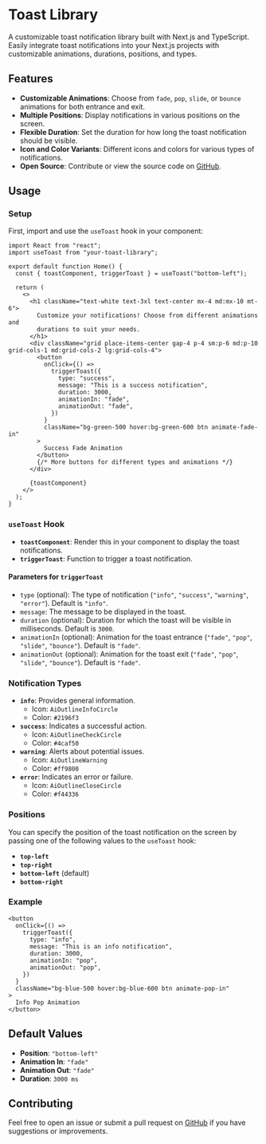 # Toast Library

A customizable toast notification library built with Next.js and TypeScript. Easily integrate toast notifications into your Next.js projects with customizable animations, durations, positions, and types.



## Features

- **Customizable Animations**: Choose from `fade`, `pop`, `slide`, or `bounce` animations for both entrance and exit.
- **Multiple Positions**: Display notifications in various positions on the screen.
- **Flexible Duration**: Set the duration for how long the toast notification should be visible.
- **Icon and Color Variants**: Different icons and colors for various types of notifications.
- **Open Source**: Contribute or view the source code on [GitHub](https://github.com/muhammadahmad1857/frontend-system-design/tree/main/toast-component).

<!-- ## Installation

You can install the library via npm:

```bash
npm install
``` -->

## Usage

### Setup

First, import and use the `useToast` hook in your component:

```tsx
import React from "react";
import useToast from "your-toast-library";

export default function Home() {
  const { toastComponent, triggerToast } = useToast("bottom-left");

  return (
    <>
      <h1 className="text-white text-3xl text-center mx-4 md:mx-10 mt-6">
        Customize your notifications! Choose from different animations and
        durations to suit your needs.
      </h1>
      <div className="grid place-items-center gap-4 p-4 sm:p-6 md:p-10 grid-cols-1 md:grid-cols-2 lg:grid-cols-4">
        <button
          onClick={() =>
            triggerToast({
              type: "success",
              message: "This is a success notification",
              duration: 3000,
              animationIn: "fade",
              animationOut: "fade",
            })
          }
          className="bg-green-500 hover:bg-green-600 btn animate-fade-in"
        >
          Success Fade Animation
        </button>
        {/* More buttons for different types and animations */}
      </div>

      {toastComponent}
    </>
  );
}
```

### `useToast` Hook

- **`toastComponent`**: Render this in your component to display the toast notifications.
- **`triggerToast`**: Function to trigger a toast notification.

#### Parameters for `triggerToast`

- `type` (optional): The type of notification (`"info"`, `"success"`, `"warning"`, `"error"`). Default is `"info"`.
- `message`: The message to be displayed in the toast.
- `duration` (optional): Duration for which the toast will be visible in milliseconds. Default is `3000`.
- `animationIn` (optional): Animation for the toast entrance (`"fade"`, `"pop"`, `"slide"`, `"bounce"`). Default is `"fade"`.
- `animationOut` (optional): Animation for the toast exit (`"fade"`, `"pop"`, `"slide"`, `"bounce"`). Default is `"fade"`.

### Notification Types

- **`info`**: Provides general information.
  - Icon: `AiOutlineInfoCircle`
  - Color: `#2196f3`
- **`success`**: Indicates a successful action.
  - Icon: `AiOutlineCheckCircle`
  - Color: `#4caf50`
- **`warning`**: Alerts about potential issues.
  - Icon: `AiOutlineWarning`
  - Color: `#ff9800`
- **`error`**: Indicates an error or failure.
  - Icon: `AiOutlineCloseCircle`
  - Color: `#f44336`

### Positions

You can specify the position of the toast notification on the screen by passing one of the following values to the `useToast` hook:

- **`top-left`**
- **`top-right`**
- **`bottom-left`** (default)
- **`bottom-right`**

### Example

```tsx
<button
  onClick={() =>
    triggerToast({
      type: "info",
      message: "This is an info notification",
      duration: 3000,
      animationIn: "pop",
      animationOut: "pop",
    })
  }
  className="bg-blue-500 hover:bg-blue-600 btn animate-pop-in"
>
  Info Pop Animation
</button>
```

## Default Values

- **Position**: `"bottom-left"`
- **Animation In**: `"fade"`
- **Animation Out**: `"fade"`
- **Duration**: `3000 ms`

## Contributing

Feel free to open an issue or submit a pull request on [GitHub](https://github.com/muhammadahmad1857/frontend-system-design/tree/main/toast-component) if you have suggestions or improvements.
